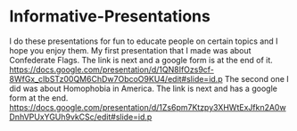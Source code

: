 # Informative-Presentations
I do these presentations for fun to educate people on certain topics and I hope you enjoy them.
My first presentation that I made was about Confederate Flags. The link is next and a google form is at the end of it.
https://docs.google.com/presentation/d/1QN8IfOzs9cf-8WfGx_cIbSTz00QM6ChDw7ObcoO9KU4/edit#slide=id.p
The second one I did was about Homophobia in America. The link is next and has a google form at the end.
https://docs.google.com/presentation/d/1Zs6pm7Ktzpy3XHWtExJfkn2A0wDnhVPUxYGUh9vkCSc/edit#slide=id.p
